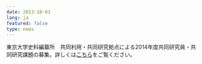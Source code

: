 ```yaml
---
date: 2013-10-01
lang: ja
featured: false
type: news
---
```

東京大学史料編纂所　共同利用・共同研究拠点による2014年度共同研究員・共同研究課題の募集。詳しくは<a href="/collaboration/kyoten/kyoten-koubo_h26.html" target="_blank">こちら</a>をご覧ください。
